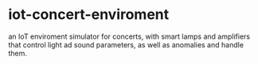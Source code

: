 # iot-concert-enviroment
an IoT enviroment simulator for concerts, with smart lamps and amplifiers that control light ad sound parameters, as well as anomalies and handle them.
